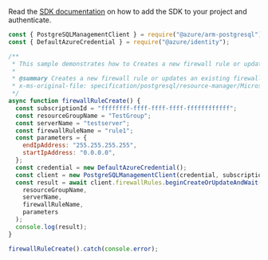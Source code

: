 Read the [SDK documentation](https://github.com/Azure/azure-sdk-for-js/blob/%40azure%2Farm-postgresql_6.0.1/sdk/postgresql/arm-postgresql/README.md) on how to add the SDK to your project and authenticate.

```javascript
const { PostgreSQLManagementClient } = require("@azure/arm-postgresql");
const { DefaultAzureCredential } = require("@azure/identity");

/**
 * This sample demonstrates how to Creates a new firewall rule or updates an existing firewall rule.
 *
 * @summary Creates a new firewall rule or updates an existing firewall rule.
 * x-ms-original-file: specification/postgresql/resource-manager/Microsoft.DBforPostgreSQL/stable/2017-12-01/examples/FirewallRuleCreate.json
 */
async function firewallRuleCreate() {
  const subscriptionId = "ffffffff-ffff-ffff-ffff-ffffffffffff";
  const resourceGroupName = "TestGroup";
  const serverName = "testserver";
  const firewallRuleName = "rule1";
  const parameters = {
    endIpAddress: "255.255.255.255",
    startIpAddress: "0.0.0.0",
  };
  const credential = new DefaultAzureCredential();
  const client = new PostgreSQLManagementClient(credential, subscriptionId);
  const result = await client.firewallRules.beginCreateOrUpdateAndWait(
    resourceGroupName,
    serverName,
    firewallRuleName,
    parameters
  );
  console.log(result);
}

firewallRuleCreate().catch(console.error);
```
